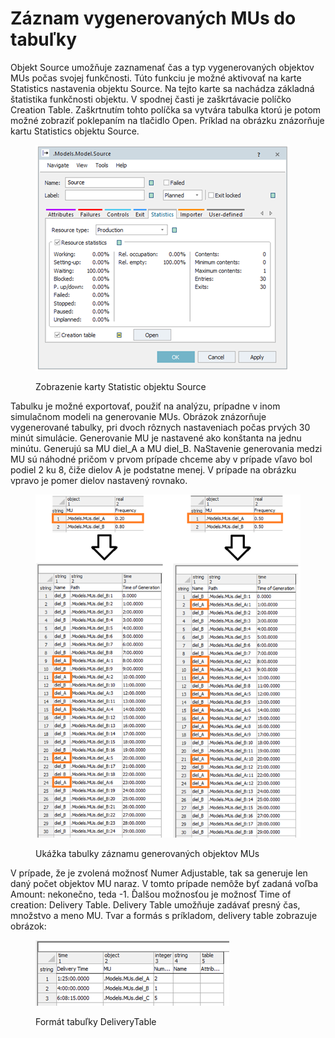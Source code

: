# Záznam vygenerovaných MUs do tabuľky

Objekt Source umožňuje zaznamenať čas a typ vygenerovaných objektov MUs počas svojej funkčnosti. Túto funkciu je možné aktivovať na karte Statistics nastavenia objektu Source. Na tejto karte sa nachádza základná štatistika funkčnosti objektu. V spodnej časti je zaškrtávacie políčko Creation Table. Zaškrtnutím tohto políčka sa vytvára tabulka ktorú je potom možné zobraziť poklepaním na tlačidlo Open. Príklad na obrázku znázorňuje kartu Statistics objektu Source.

<figure><img src="../.gitbook/assets/statistic_source.png" alt=""><figcaption><p>Zobrazenie karty Statistic objektu Source</p></figcaption></figure>

Tabulku je možné exportovať, použiť na analýzu, prípadne v inom simulačnom modeli na generovanie MUs. Obrázok znázorňuje vygenerované tabulky, pri dvoch rôznych nastaveniach počas prvých 30 minút simulácie. Generovanie MU je nastavené ako konštanta na jednu minútu. Generujú sa MU diel\_A a MU diel\_B. NaStavenie generovania medzi MU sú náhodné pričom v prvom prípade chceme aby v prípade vľavo bol podiel 2 ku 8, čiže dielov A je podstatne menej. V prípade na obrázku vpravo je pomer dielov nastavený rovnako.

<figure><img src="../.gitbook/assets/zaznam_gen_obj.png" alt=""><figcaption><p>Ukážka tabulky záznamu generovaných objektov MUs</p></figcaption></figure>

V prípade, že je zvolená možnosť Numer Adjustable, tak sa generuje len daný počet objektov MU naraz. V tomto prípade nemôže byť zadaná voľba Amount: nekonečno, teda -1. Ďalšou možnosťou je možnosť Time of creation: Delivery Table. Delivery Table umožňuje zadávať presný čas, množstvo a meno MU. Tvar a formás s príkladom, delivery table zobrazuje obrázok:

<figure><img src="../.gitbook/assets/delivery_table.png" alt=""><figcaption><p>Formát tabuľky DeliveryTable</p></figcaption></figure>
